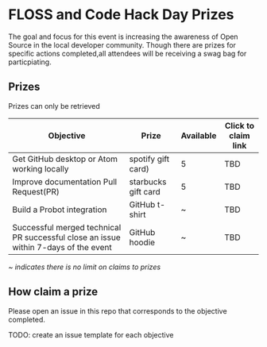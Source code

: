# FLOSS and Code Hack Day Prizes

The goal and focus for this event is increasing the awareness of Open Source in the local developer community. Though there are prizes for specific actions completed,all attendees will be receiving a swag bag for particpiating. 

## Prizes

Prizes can only be retrieved 

|Objective|Prize|Available| Click to claim link|
|-|-|-|-|
|Get GitHub desktop or Atom working locally |spotify gift card)|5|TBD|
Improve documentation Pull Request(PR) |starbucks gift card|5|TBD|
Build a Probot integration |GitHub t-shirt|~|TBD|
Successful merged technical PR successful close an issue within 7-days of the event |GitHub hoodie|~|TBD|

*~ indicates there is no limit on claims to prizes*

## How claim a prize
Please open an issue in this repo that corresponds to the objective completed.

TODO: create an issue template for each objective
